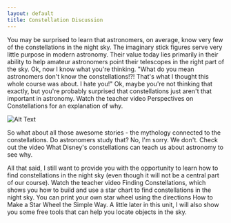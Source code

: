 ```yaml
---
layout: default
title: Constellation Discussion
---
```


You may be surprised to learn that astronomers, on average, know very few of the constellations in the night sky. The imaginary stick figures serve very little purpose in modern astronomy. Their value today lies primarily in their ability to help amateur astronomers point their telescopes in the right part of the sky. Ok, now I know what you're thinking. "What do you mean astronomers don't know the constellations!?! That's what I thought this whole course was about. I hate you!" Ok, maybe you're not thinking that exactly, but you're probably surprised that constellations just aren't that important in astronomy. Watch the teacher video Perspectives on Constellations for an explanation of why.

![Alt Text](https://upload.wikimedia.org/wikipedia/commons/thumb/a/af/WhiteHouseSouthFacade.JPG/1600px-WhiteHouseSouthFacade.JPG)


So what about all those awesome stories - the mythology connected to the constellations. Do astronomers study that? No, I'm sorry. We don't. Check out the video What Disney's constellations can teach us about astronomy to see why.

All that said, I still want to provide you with the opportunity to learn how to find constellations in the night sky (even though it will not be a central part of our course). Watch the teacher video Finding Constellations, which shows you how to build and use a star chart to find constellations in the night sky. You can print your own star wheel using the directions How to Make a Star Wheel the Simple Way. A little later in this unit, I will also show you some free tools that can help you locate objects in the sky.
